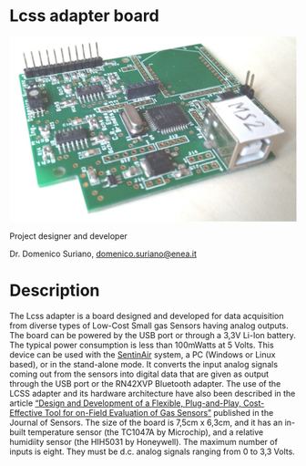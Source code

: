# Lcss adapter board

![logo](https://github.com/domenico-suriano/Lcss-adapter-board/blob/main/images/logo.jpg)

Project designer and developer

Dr. Domenico Suriano, domenico.suriano@enea.it

# Description

The Lcss adapter is a board designed and developed for data acquisition from diverse types of Low-Cost Small gas Sensors having analog outputs. The board can be powered by the USB port or through a 3,3V Li-Ion battery. The typical power consumption is less than 100mWatts at 5 Volts. This device can be used with the [SentinAir](https://github.com/domenico-suriano/SentinAir) system, a PC (Windows or Linux based), or in the stand-alone mode. It converts the input analog signals coming out from the sensors into digital data that are given as output through the USB port or the RN42XVP Bluetooth adapter. The use of the LCSS adapter and its hardware architecture have also been described in the article [“Design and Development of a Flexible, Plug-and-Play, Cost-Effective Tool for on-Field Evaluation of Gas Sensors”](https://doi.org/10.1155/2020/8812025) published in the Journal of Sensors. The size of the board is 7,5cm x 6,3cm, and it has an in-built temperature sensor (the TC1047A by Microchip), and a relative humidiìty sensor (the HIH5031 by Honeywell). The maximum number of inputs is eight. They must be d.c. analog signals ranging from 0 to 3,3 Volts.
